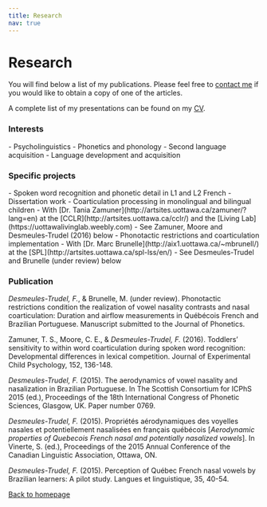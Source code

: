 ```yaml
---
title: Research
nav: true
---
```


<h1>Research</h1>

You will find below a list of my publications. Please feel free to [contact me](mailto:fdesm014@uottawa.ca) if you would like to obtain a copy of one of the articles.

A complete list of my presentations can be found on my [CV](https://felixdtrudel.github.io/CVeng.pdf).

<h3>Interests</h3>
- Psycholinguistics
- Phonetics and phonology
- Second language acquisition
- Language development and acquisition

<h3>Specific projects</h3>
- Spoken word recognition and phonetic detail in L1 and L2 French
  - Dissertation work
- Coarticulation processing in monolingual and bilingual children
  - With [Dr. Tania Zamuner](http://artsites.uottawa.ca/zamuner/?lang=en) at the [CCLR](http://artsites.uottawa.ca/cclr/) and the [Living Lab](https://uottawalivinglab.weebly.com)
  - See Zamuner, Moore and Desmeules-Trudel (2016) below
- Phonotactic restrictions and coarticulation implementation
  - With [Dr. Marc Brunelle](http://aix1.uottawa.ca/~mbrunell/) at the [SPL](http://artsites.uottawa.ca/spl-lss/en/)
  - See Desmeules-Trudel and Brunelle (under review) below

<h3>Publication</h3>

*Desmeules-Trudel, F.*, & Brunelle, M. (under review). Phonotactic restrictions condition the realization of vowel nasality contrasts and nasal coarticulation: Duration and airflow measurements in Québécois French and Brazilian Portuguese. Manuscript submitted to the Journal of Phonetics.

Zamuner, T. S., Moore, C. E., & *Desmeules-Trudel, F.* (2016). Toddlers’ sensitivity to within word coarticulation during spoken word recognition: Developmental differences in lexical competition. Journal of Experimental Child Psychology, 152, 136-148.

*Desmeules-Trudel, F.* (2015). The aerodynamics of vowel nasality and nasalization in Brazilian Portuguese. In The Scottish Consortium for ICPhS 2015 (ed.), Proceedings of the 18th International Congress of Phonetic Sciences, Glasgow, UK. Paper number 0769.

*Desmeules-Trudel, F.* (2015). Propriétés aérodynamiques des voyelles nasales et potentiellement nasalisées en français québécois [_Aerodynamic properties of Quebecois French nasal and potentially nasalized vowels_]. In Vinerte, S. (ed.), Proceedings of the 2015 Annual Conference of the Canadian Linguistic Association, Ottawa, ON.

*Desmeules-Trudel, F.* (2015). Perception of Québec French nasal vowels by Brazilian learners: A pilot study. Langues et linguistique, 35, 40-54.

[Back to homepage](https://felixdtrudel.github.io/index.html)
